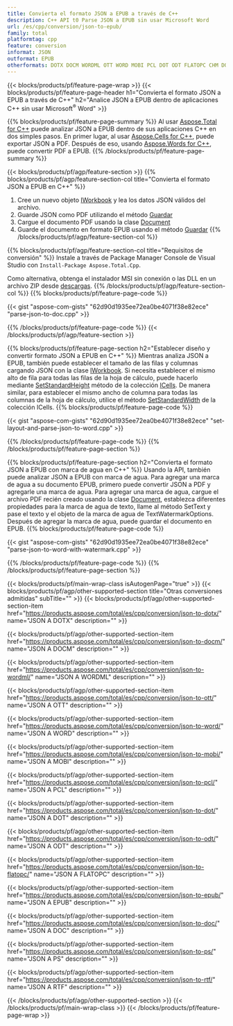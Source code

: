 ```yaml
---
title: Convierta el formato JSON a EPUB a través de C++
description: C++ API t0 Parse JSON a EPUB sin usar Microsoft Word
url: /es/cpp/conversion/json-to-epub/
family: total
platformtag: cpp
feature: conversion
informat: JSON
outformat: EPUB
otherformats: DOTX DOCM WORDML OTT WORD MOBI PCL DOT ODT FLATOPC CHM DOC PS RTF
---
```

{{< blocks/products/pf/feature-page-wrap >}}
{{< blocks/products/pf/feature-page-header h1="Convierta el formato JSON a EPUB a través de C++" h2="Analice JSON a EPUB dentro de aplicaciones C++ sin usar Microsoft<sup>&reg;</sup> Word" >}}

{{% blocks/products/pf/feature-page-summary %}}
Al usar [Aspose.Total for C++](https://products.aspose.com/total/cpp/) puede analizar JSON a EPUB dentro de sus aplicaciones C++ en dos simples pasos. En primer lugar, al usar [Aspose.Cells for C++](https://products.aspose.com/cells/cpp/), puede exportar JSON a PDF. Después de eso, usando [Aspose.Words for C++](https://products.aspose.com/words/cppp/), puede convertir PDF a EPUB. 
{{% /blocks/products/pf/feature-page-summary  %}}

{{< blocks/products/pf/agp/feature-section >}}
{{% blocks/products/pf/agp/feature-section-col title="Convierta el formato JSON a EPUB en C++" %}}
1. Cree un nuevo objeto [IWorkbook](https://reference.aspose.com/cells/cpp/class/aspose.cells.i_workbook) y lea los datos JSON válidos del archivo.
2. Guarde JSON como PDF utilizando el método [Guardar](https://reference.aspose.com/cells/cpp/class/aspose.cells.i_workbook#a9460f52a2dec8f4bf623a4905167d997)
3. Cargue el documento PDF usando la clase [Document](https://reference.aspose.com/words/cpp/class/aspose.words.document)
4. Guarde el documento en formato EPUB usando el método [Guardar](https://reference.aspose.com/words/cpp/class/aspose.words.document#save_string_saveformat)
{{% /blocks/products/pf/agp/feature-section-col %}}

{{% blocks/products/pf/agp/feature-section-col title="Requisitos de conversión" %}}
Instale a través de Package Manager Console de Visual Studio con ```Install-Package Aspose.Total.Cpp```.

Como alternativa, obtenga el instalador MSI sin conexión o las DLL en un archivo ZIP desde [descargas](https://downloads.aspose.com/total/cpp).
{{% /blocks/products/pf/agp/feature-section-col %}}
{{% blocks/products/pf/feature-page-code %}}

{{< gist "aspose-com-gists" "62d90d1935ee72ea0be4071f38e82ece" "parse-json-to-doc.cpp" >}}


{{% /blocks/products/pf/feature-page-code %}}
{{< /blocks/products/pf/agp/feature-section >}}

{{% blocks/products/pf/feature-page-section  h2="Establecer diseño y convertir formato JSON a EPUB en C++" %}}
Mientras analiza JSON a EPUB, también puede establecer el tamaño de las filas y columnas cargando JSON con la clase [IWorkbook](https://reference.aspose.com/cells/cpp/class/aspose.cells.i_workbook). Si necesita establecer el mismo alto de fila para todas las filas de la hoja de cálculo, puede hacerlo mediante [SetStandardHeight](https://reference.aspose.com/cells/cpp/class/aspose.cells.i_cell#a0b79a3163e2b601aa1b6a6a1e3f1467f ) método de la colección [ICells](https://reference.aspose.com/cells/cpp/class/aspose.cells.i_cell). De manera similar, para establecer el mismo ancho de columna para todas las columnas de la hoja de cálculo, utilice el método [SetStandardWidth](https://reference.aspose.com/cells/cpp/class/aspose.cells.i_cell#a48f5dbccc3bf4bb9e6e882094b500bd7) de la colección ICells.
{{% blocks/products/pf/feature-page-code %}}

{{< gist "aspose-com-gists" "62d90d1935ee72ea0be4071f38e82ece" "set-layout-and-parse-json-to-word.cpp" >}}
{{% /blocks/products/pf/feature-page-code  %}}
{{% /blocks/products/pf/feature-page-section %}}

{{% blocks/products/pf/feature-page-section  h2="Convierta el formato JSON a EPUB con marca de agua en C++" %}}
Usando la API, también puede analizar JSON a EPUB con marca de agua. Para agregar una marca de agua a su documento EPUB, primero puede convertir JSON a PDF y agregarle una marca de agua. Para agregar una marca de agua, cargue el archivo PDF recién creado usando la clase [Document](https://reference.aspose.com/words/cpp/class/aspose.words.document), establezca diferentes propiedades para la marca de agua de texto,
llame al método SetText y pase el texto y el objeto de la marca de agua de TextWatermarkOptions. Después de agregar la marca de agua, puede guardar el documento en EPUB.
{{% blocks/products/pf/feature-page-code %}}

{{< gist "aspose-com-gists" "62d90d1935ee72ea0be4071f38e82ece" "parse-json-to-word-with-watermark.cpp" >}}
{{% /blocks/products/pf/feature-page-code  %}}
{{% /blocks/products/pf/feature-page-section %}}

{{< blocks/products/pf/main-wrap-class isAutogenPage="true" >}}
{{< blocks/products/pf/agp/other-supported-section title="Otras conversiones admitidas" subTitle="" >}}
{{< blocks/products/pf/agp/other-supported-section-item href="https://products.aspose.com/total/es/cpp/conversion/json-to-dotx/" name="JSON A DOTX" description="" >}}

{{< blocks/products/pf/agp/other-supported-section-item href="https://products.aspose.com/total/es/cpp/conversion/json-to-docm/" name="JSON A DOCM" description="" >}}

{{< blocks/products/pf/agp/other-supported-section-item href="https://products.aspose.com/total/es/cpp/conversion/json-to-wordml/" name="JSON A WORDML" description="" >}}

{{< blocks/products/pf/agp/other-supported-section-item href="https://products.aspose.com/total/es/cpp/conversion/json-to-ott/" name="JSON A OTT" description="" >}}

{{< blocks/products/pf/agp/other-supported-section-item href="https://products.aspose.com/total/es/cpp/conversion/json-to-word/" name="JSON A WORD" description="" >}}

{{< blocks/products/pf/agp/other-supported-section-item href="https://products.aspose.com/total/es/cpp/conversion/json-to-mobi/" name="JSON A MOBI" description="" >}}

{{< blocks/products/pf/agp/other-supported-section-item href="https://products.aspose.com/total/es/cpp/conversion/json-to-pcl/" name="JSON A PCL" description="" >}}

{{< blocks/products/pf/agp/other-supported-section-item href="https://products.aspose.com/total/es/cpp/conversion/json-to-dot/" name="JSON A DOT" description="" >}}

{{< blocks/products/pf/agp/other-supported-section-item href="https://products.aspose.com/total/es/cpp/conversion/json-to-odt/" name="JSON A ODT" description="" >}}

{{< blocks/products/pf/agp/other-supported-section-item href="https://products.aspose.com/total/es/cpp/conversion/json-to-flatopc/" name="JSON A FLATOPC" description="" >}}

{{< blocks/products/pf/agp/other-supported-section-item href="https://products.aspose.com/total/es/cpp/conversion/json-to-epub/" name="JSON A EPUB" description="" >}}

{{< blocks/products/pf/agp/other-supported-section-item href="https://products.aspose.com/total/es/cpp/conversion/json-to-doc/" name="JSON A DOC" description="" >}}

{{< blocks/products/pf/agp/other-supported-section-item href="https://products.aspose.com/total/es/cpp/conversion/json-to-ps/" name="JSON A PS" description="" >}}

{{< blocks/products/pf/agp/other-supported-section-item href="https://products.aspose.com/total/es/cpp/conversion/json-to-rtf/" name="JSON A RTF" description="" >}}


{{< /blocks/products/pf/agp/other-supported-section >}}
{{< /blocks/products/pf/main-wrap-class >}}
{{< /blocks/products/pf/feature-page-wrap >}}